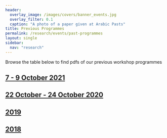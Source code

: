 ```yaml
---
header:
  overlay_image: /images/covers/banner_events.jpg
  overlay_filter: 0.1
  caption: "A photo of a paper given at Arabic Pasts"
title: Previous Programmes
permalink: /research/events/past-programmes
layout: single
sidebar:
  nav: "research"
---
```


Browse the table below to find pdfs of our previous workshop programmes


## [7 - 9 October 2021](https://drive.google.com/file/d/142UhXQMnO4JoEh8EbLn0crua38IPGfN8/view) 
## [22 October - 24 October 2020](http://kitab-project.org/wp-content/uploads/2020/09/Arabic-Pasts-Schedule_2020-Programme-Agenda.docx.pdf) 
## [2019]() 
## [2018]() 
